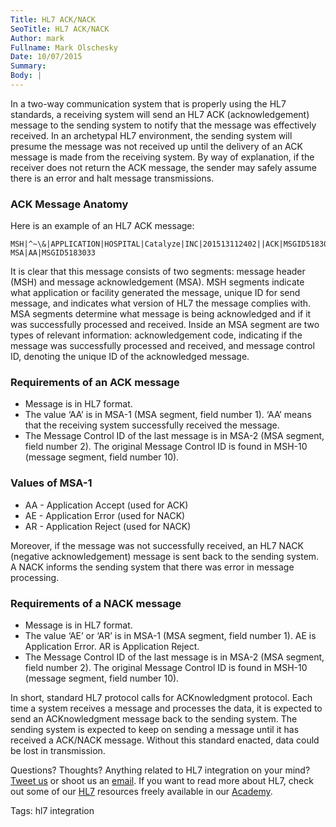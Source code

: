 ```yaml
---
Title: HL7 ACK/NACK
SeoTitle: HL7 ACK/NACK
Author: mark
Fullname: Mark Olschesky
Date: 10/07/2015
Summary: 
Body: |
---
```

In a two-way communication system that is properly using the HL7 standards, a receiving system will send an HL7 ACK (acknowledgement) message to the sending system to notify that the message was effectively received. In an archetypal HL7 environment, the sending system will presume the message was not received up until the delivery of an ACK message is made from the receiving system. By way of explanation, if the receiver does not return the ACK message, the sender may safely assume there is an error and halt message transmissions. 

### ACK Message Anatomy

Here is an example of an HL7 ACK message:

```
MSH|^~\&|APPLICATION|HOSPITAL|Catalyze|INC|201513112402||ACK|MSGID5183033|P|2.4|
MSA|AA|MSGID5183033
```

It is clear that this message consists of two segments: message header (MSH) and message acknowledgement (MSA). MSH segments indicate what application or facility generated the message, unique ID for send message, and indicates what version of HL7 the message complies with. MSA segments determine what message is being acknowledged and if it was successfully processed and received. Inside an MSA segment are two types of relevant information: acknowledgement code, indicating if the message was successfully processed and received, and message control ID, denoting the unique ID of the acknowledged message. 

### Requirements of an ACK message

- Message is in HL7 format.
- The value ‘AA’ is in MSA-1 (MSA segment, field number 1). ‘AA’ means that the receiving system successfully received the message.
- The Message Control ID of the last message is in MSA-2 (MSA segment, field number 2). The original Message Control ID is found in MSH-10 (message segment, field number 10).

### Values of MSA-1

- AA - Application Accept (used for ACK)
- AE - Application Error (used for NACK)
- AR - Application Reject (used for NACK)

Moreover, if the message was not successfully received, an HL7 NACK (negative acknowledgement) message is sent back to the sending system. A NACK informs the sending system that there was error in message processing.

### Requirements of a NACK message

- Message is in HL7 format.
- The value ‘AE’ or ‘AR’ is in MSA-1 (MSA segment, field number 1). AE is Application Error. AR is Application Reject.
- The Message Control ID of the last message is in MSA-2 (MSA segment, field number 2). The original Message Control ID is found in MSH-10 (message segment, field number 10).

In short, standard HL7 protocol calls for ACKnowledgment protocol. Each time a system receives a message and processes the data, it is expected to send an ACKnowledgment message back to the sending system. The sending system is expected to keep on sending a message until it has received a ACK/NACK message. Without this standard enacted, data could be lost in transmission.

Questions? Thoughts? Anything related to HL7 integration on your mind? [Tweet us](https://twitter.com/catalyzeio) or shoot us an [email](hello@catalyze.io). If you want to read more about HL7, check out some of our [HL7](https://catalyze.io/learn/hl7-101-a-primer) resources freely available in our [Academy](https://catalyze.io/learn).

Tags: hl7 integration
